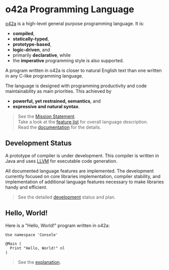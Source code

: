 o42a Programming Language
=========================

[o42a][] is a high-level general purpose programming language.
It is:

* **compiled**,
* **statically-typed**,
* **prototype-based**,
* **logic-driven**, and
* primarily **declarative**, while
* the **imperative** programming style is also supported. 

A program written in o42a is closer to natural English text than one written
in any C-like programming language.

The language is designed with programming productivity and code maintainability
as main priorities. This achieved by

* **powerful, yet restrained, semantics**, and
* **expressive and natural syntax**.

> See the [Mission Statement][].  
> Take a look at the [feature list][] for overall language description.  
> Read the [documentation][] for the details.

Development Status
------------------
A prototype of compiler is under development. This compiler is written in
Java and uses [LLVM](http://llvm.org/) for executable code generation.

All documented language features are implemented. The development currently
focused on core libraries implementation, compiler stability, and implementation
of additional language features necessary to make libraries handy and efficient.

> See the detailed [development][] status and plan.

Hello, World!
-------------
Here is a "Hello, World!" program written in o42a:
```o42a
Use namespace 'Console'

@Main (
  Print "Hello, World!" nl
)
```
> See the [explanation][hello world].


[o42a]:              <http://o42a.org/>
    "o42a programming language official site"
[Mission statement]: <http://o42a.org/devel/mission>
    "o42a mission statement"
[Feature list]:      <http://o42a.org/docs/intro/features>
    "o42a features"
[Documentation]:     <http://o42a.org/docs/>
    "o42a documentation"
[Development]:       <http://o42a.org/devel/>
    "o42a development status"
[Hello world]:       <http://o42a.org/docs/intro/hello_world_explained>
    ("Hello, World!" explained)
